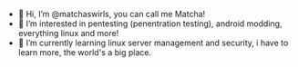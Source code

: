 - 👋 Hi, I’m @matchaswirls, you can call me Matcha!
- 👀 I’m interested in pentesting (penentration testing), android modding, everything linux and more!
- 🌱 I’m currently learning linux server management and security, i have to learn more, the world's a big place.


<!---
matchaswirls/matchaswirls is a ✨ special ✨ repository because its `README.md` (this file) appears on your GitHub profile.
You can click the Preview link to take a look at your changes.
--->
